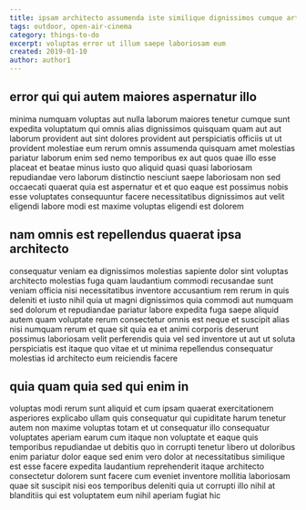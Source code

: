 ```yaml
---
title: ipsam architecto assumenda iste similique dignissimos cumque article 6650
tags: outdoor, open-air-cinema
category: things-to-do
excerpt: voluptas error ut illum saepe laboriosam eum
created: 2019-01-10
author: author1
---
```


## error qui qui autem maiores aspernatur illo

minima numquam voluptas aut nulla laborum maiores tenetur cumque sunt expedita voluptatum qui omnis alias dignissimos quisquam quam aut aut laborum provident aut sint dolores provident aut perspiciatis officiis ut ut provident molestiae eum rerum omnis assumenda quisquam amet molestias pariatur laborum enim sed nemo temporibus ex aut quos quae illo esse placeat et beatae minus iusto quo aliquid quasi quasi laboriosam repudiandae vero laborum distinctio nesciunt saepe laboriosam non sed occaecati quaerat quia est aspernatur et et quo eaque est possimus nobis esse voluptates consequuntur facere necessitatibus dignissimos aut velit eligendi labore modi est maxime voluptas eligendi est dolorem

## nam omnis est repellendus quaerat ipsa architecto

consequatur veniam ea dignissimos molestias sapiente dolor sint voluptas architecto molestias fuga quam laudantium commodi recusandae sunt veniam officia nisi necessitatibus inventore accusantium rem rerum in quis deleniti et iusto nihil quia ut magni dignissimos quia commodi aut numquam sed dolorum et repudiandae pariatur labore expedita fuga saepe aliquid autem quam voluptate rerum consectetur omnis est neque et suscipit alias nisi numquam rerum et quae sit quia ea et animi corporis deserunt possimus laboriosam velit perferendis quia vel sed inventore ut aut ut soluta perspiciatis est itaque quo vitae et ut minima repellendus consequatur molestias id architecto eum reiciendis facere

## quia quam quia sed qui enim in

voluptas modi rerum sunt aliquid et cum ipsam quaerat exercitationem asperiores explicabo ullam quis consequatur qui cupiditate harum tenetur autem non maxime voluptas totam et ut consequatur illo consequatur voluptates aperiam earum cum itaque non voluptate et eaque quis temporibus repudiandae ut debitis quo in corrupti tenetur libero ut doloribus enim pariatur dolor eaque sed enim vero dolor at necessitatibus similique est esse facere expedita laudantium reprehenderit itaque architecto consectetur dolorem sunt facere cum eveniet inventore mollitia laboriosam quae sit suscipit nisi eos temporibus deleniti quia ut corrupti illo nihil at blanditiis qui est voluptatem eum nihil aperiam fugiat hic
